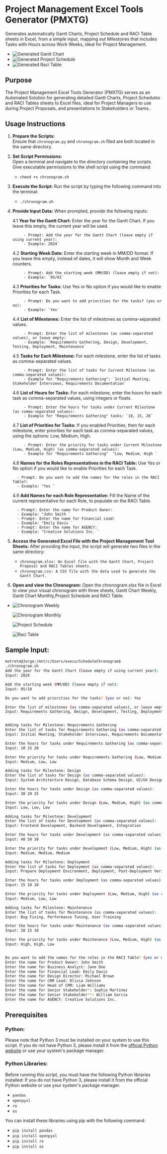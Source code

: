 # Project Management Excel Tools Generator (PMXTG) 

Generates automatically Gantt Charts, Project Schedule and RACI Table sheets in Excel, from a simple input, mapping out Milestones that includes Tasks with Hours across Work Weeks, ideal for Project Management.

- ![Generated Gantt Chart](./Gantt_Chart_Gif.gif)
- ![Generated Project Schedule](./Project_Schedule.png)
- ![Generated Raci Table](./RACI_Table.png)

## Purpose

The Project Management Excel Tools Generator (PMXTG) serves as an Automated Solution for generating detailed Gantt Charts, Project Schedules and RACI Tables sheets to Excel files, ideal for Project Managers to use during Project Proposals, and presentations to Stakeholders or Teams..

## Usage Instructions

1. **Prepare the Scripts:**  
   Ensure that `chronogram.py` and `chronogram.sh` filed are both located in the same directory.

2. **Set Script Permissions:**  
   Open a terminal and navigate to the directory containing the scripts. Give executable permissions to the shell script using the command:
   - `chmod +x chronogram.sh`

3. **Execute the Script:**
   Run the script by typing the following command into the terminal:
   - `./chronogram.sh`

4. **Provide Input Data:**
   When prompted, provide the following inputs:

      4.1 **Year for the Gantt Chart:**
           Enter the year for the Gantt Chart. If you leave this empty, the current year will be used.
           
            - Prompt: Add the year for the Gantt Chart (leave empty if using current year):
            - Example: 2024`
      
      4.2 **Starting Week Date:**
           Enter the starting week in MM/DD format. If you leave this empty, instead of dates, it will show Month and Week counters.
            
            - Prompt: Add the starting week (MM/DD) (leave empty if not):
            - Example: `05/01`
            
      4.3 **Priorities for Tasks:**
            Use Yes or No option if you would like to enable Priorities for each Task.
      
            - Prompt: Do you want to add priorities for the tasks? (yes or no):
            - Example: `Yes`
      
      4.4 **List of Milestones:**
            Enter the list of milestones as comma-separated values.
      
            - Prompt: Enter the list of milestones (as comma-separated values), or leave empty:
            - Example: `Requirements Gathering, Design, Development, Testing, Deployment, Maintenance`
      4.5 **Tasks for Each Milestone:**
            For each milestone, enter the list of tasks as comma-separated values.
      
            - Prompt: Enter the list of tasks for Current Milestone (as comma-separated values):
            - Example for "Requirements Gathering": `Initial Meeting, Stakeholder Interviews, Requirements Documentation`
      
      4.6 **List of Hours for Tasks:**
           For each milestone, enter the hours for each task as comma-separated values, using integers or floats.
      
            - Prompt: Enter the hours for tasks under Current Milestone (as comma-separated values):
            - Example for "Requirements Gathering" tasks: `10, 15, 20`
            
      4.7 **List of Priorities for Tasks:**
            If you enabled Priorities, then for each milestone, enter priorities for each task as comma-separated values, using the options: Low, Medium, High.
      
            - Prompt: Enter the priority for tasks under Current Milestone (Low, Medium, High) (as comma-separated values):
            - Example for "Requirements Gathering"  "Low, Medium, High `

      4.8 **Names for the Roles Representatives in the RACI Table:**
            Use Yes or No option if you would like to enable Priorities for each Task.
   
         - Prompt: Do you want to add the names for the roles in the RACI Table?:
         - Example: "Yes `

      4.9 **Add Names for each Role Representative:**
            Fill the Name of the current representative for each Role, to populate on the RACI Table.
   
         - Prompt: Enter the name for Product Owner:
         - Example: "John Smith `
         - Prompt: Enter the name for Financial Lead:
         - Example: "Emily Davis `
         - Prompt: Enter the name for AGENCY:
         - Example: "Creative Solutions Inc. `
  
6. **Access the Generated Excel File with the Project Management Tool Sheets:**
   After providing the input, the script will generate two files in the same directory:
   
      - `chronogram.xlsx: An Excel file with the Gantt Chart, Project Proposal and RACI Tables sheets.`
      - `chronogram.csv: A CSV file with the data used to generate the Gantt Chart.`

7. **Open and view the Chronogram:**
  Open the chronogram.xlsx file in Excel to view your visual chronogram with three sheets, Gantt Chart Weekly, Gantt Chart Monthly,Project Schedule and RACI Table.
  - 
      ![Chronogram Weekly](./Gantt_Chart_Weeks.png)

      ![Chronogram Monthly](./Gantt_Chart_Months.png)

      ![Project Schedule](./Project_Schedule.png)

      ![Raci Table](./RACI_Table.png)

## Sample Input:

```bash
motreto@Jorge:/mnt/c/Users/execu/ScheduleChronogram$ 
./chronogram.sh
Add the year for the Gantt Chart (leave empty if using current year):
Input: 2024

Add the starting week (MM/DD) (leave empty if not):
Input: 05/10

Do you want to add priorities for the tasks? (yes or no): Yes

Enter the list of milestones (as comma-separated values), or leave empty:
Input: Requirements Gathering, Design, Development, Testing, Deployment, Maintenance 


Adding tasks for Milestone: Requirements Gathering
Enter the list of tasks for Requirements Gathering (as comma-separated values):
Input: Initial Meeting, Stakeholder Interviews, Requirements Documentation 

Enter the hours for tasks under Requirements Gathering (as comma-separated values):
Input: 10 15 20 

Enter the priority for tasks under Requirements Gathering (Low, Medium, High) (as comma-separated values):
Input: Medium, Low, Low 

Adding tasks for Milestone: Design
Enter the list of tasks for Design (as comma-separated values):
Input: System Architecture Design, Database Schema Design, UI/UX Design 

Enter the hours for tasks under Design (as comma-separated values):
Input: 30 20 25 

Enter the priority for tasks under Design (Low, Medium, High) (as comma-separated values):
Input: Low, Low, Low 

Adding tasks for Milestone: Development
Enter the list of tasks for Development (as comma-separated values):
Input: Frontend Development, Backend Development, Integration 

Enter the hours for tasks under Development (as comma-separated values):
Input: 40 50 30 

Enter the priority for tasks under Development (Low, Medium, High) (as comma-separated values):
Input: Medium, Medium, Medium 

Adding tasks for Milestone: Deployment
Enter the list of tasks for Deployment (as comma-separated values):
Input: Prepare Deployment Environment, Deployment, Post-Deployment Verification

Enter the hours for tasks under Deployment (as comma-separated values):
Input: 15 10 10

Enter the priority for tasks under Deployment (Low, Medium, High) (as comma-separated values):
Input: Medium, Low, Low

Adding tasks for Milestone: Maintenance
Enter the list of tasks for Maintenance (as comma-separated values):
Input: Bug Fixing, Performance Tuning, User Training

Enter the hours for tasks under Maintenance (as comma-separated values):
Input: 20 15 10

Enter the priority for tasks under Maintenance (Low, Medium, High) (as comma-separated values):
Input: High, High, Low


Do you want to add the names for the roles in the RACI Table? (yes or no): Yes
Enter the name for Product Owner: John Smith
Enter the name for Business Analyst: Jane Doe
Enter the name for Financial Lead: Emily Davis
Enter the name for Design Director: Michael Brown
Enter the name for CRM Lead: Olivia Johnson
Enter the name for Head of CRM: Liam Williams
Enter the name for Senior Stakeholder*: Sophia Martinez
Enter the name for Senior Stakeholder**: William Garcia
Enter the name for AGENCY: Creative Solutions Inc.
```

## Prerequisites
### Python:
Please note that Python 3 must be installed on your system to use this script. If you do not have Python 3, please install it from the [official Python website](https://www.python.org/) or use your system's package manager.

### Python Libraries:
Before running this script, you must have the following Python libraries installed:
If you do not have Python 3, please install it from the official Python website or use your system's package manager.

- `pandas`
- `openpyxl`
- `re`
- `os`

You can install these libraries using pip with the following command:

- `pip install pandas`
- `pip install openpyxl`
- `pip install re`
- `pip install os`

